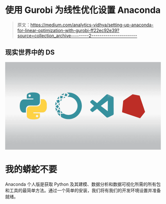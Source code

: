 # 使用 Gurobi 为线性优化设置 Anaconda

> 原文：<https://medium.com/analytics-vidhya/setting-up-anaconda-for-linear-optimization-with-gurobi-ff22ec92e39?source=collection_archive---------2----------------------->

## 现实世界中的 DS

![](img/8266b38beb348ee312951229b3017e96.png)

# 我的蟒蛇不要

Anaconda 个人版是获取 Python 及其建模、数据分析和数据可视化所需的所有包和工具的最简单方法。通过一个简单的安装，我们将有我们的开发环境设置并准备就绪。